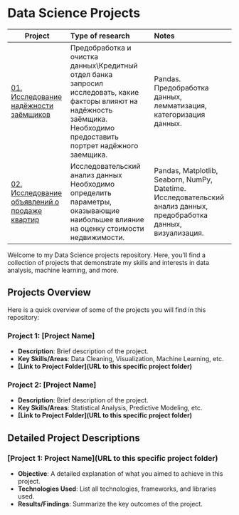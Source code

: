# Data Science Projects
| **Project** | **Тype of research** | **Notes** |
| -------------------- | :--------------------- |:---------------------------|
| [01. Исследование надёжности заёмщиков](https://github.com/ArtyKrafty/Kraftyy/tree/main/Borrowers) | Предобработка и очистка данных\Кредитный отдел банка запросил исследовать, какие факторы влияют на надёжность заёмщика. Необходимо предоставить портрет надёжного заемщика.| Pandas. Предобработка данных, лемматизация, категоризация данных.|
| [02. Исследование объявлений о продаже квартир](https://github.com/ArtyKrafty/Kraftyy/tree/main/real_state_eda) | Исследовательский анализ данных Необходимо определить параметры, оказывающие наибольшее влияние на оценку стоимости недвижимости. | Pandas, Matplotlib, Seaborn, NumPy, Datetime. Исследовательский анализ данных, предобработка данных, визуализация.|

Welcome to my Data Science projects repository. Here, you'll find a collection of projects that demonstrate my skills and interests in data analysis, machine learning, and more.

## Projects Overview
Here is a quick overview of some of the projects you will find in this repository:

### Project 1: [Project Name]
- **Description**: Brief description of the project.
- **Key Skills/Areas**: Data Cleaning, Visualization, Machine Learning, etc.
- **[Link to Project Folder](URL to this specific project folder)**

### Project 2: [Project Name]
- **Description**: Brief description of the project.
- **Key Skills/Areas**: Statistical Analysis, Predictive Modeling, etc.
- **[Link to Project Folder](URL to this specific project folder)**


## Detailed Project Descriptions

### [Project 1: Project Name](URL to this specific project folder)
- **Objective**: A detailed explanation of what you aimed to achieve in this project.
- **Technologies Used**: List all technologies, frameworks, and libraries used.
- **Results/Findings**: Summarize the key outcomes of the project.



